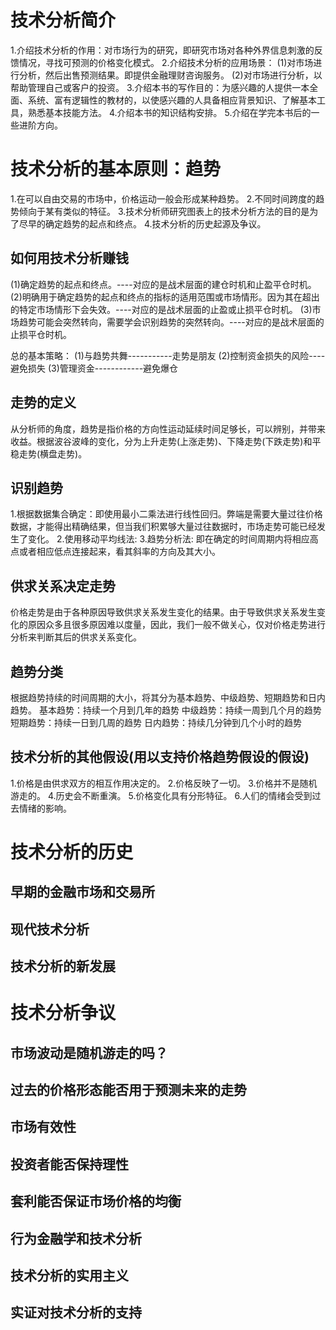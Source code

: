 # 技术分析简介
1.介绍技术分析的作用：对市场行为的研究，即研究市场对各种外界信息刺激的反馈情况，寻找可预测的价格变化模式。
2.介绍技术分析的应用场景：
  (1)对市场进行分析，然后出售预测结果。即提供金融理财咨询服务。
  (2)对市场进行分析，以帮助管理自己或客户的投资。
3.介绍本书的写作目的：为感兴趣的人提供一本全面、系统、富有逻辑性的教材的，以使感兴趣的人具备相应背景知识、了解基本工具，熟悉基本技能方法。
4.介绍本书的知识结构安排。
5.介绍在学完本书后的一些进阶方向。

# 技术分析的基本原则：趋势
1.在可以自由交易的市场中，价格运动一般会形成某种趋势。
2.不同时间跨度的趋势倾向于某有类似的特征。
3.技术分析师研究图表上的技术分析方法的目的是为了尽早的确定趋势的起点和终点。
4.技术分析的历史起源及争议。

## 如何用技术分析赚钱
  (1)确定趋势的起点和终点。----对应的是战术层面的建仓时机和止盈平仓时机。
  (2)明确用于确定趋势的起点和终点的指标的适用范围或市场情形。因为其在超出的特定市场情形下会失效。----对应的是战术层面的止盈或止损平仓时机。
  (3)市场趋势可能会突然转向，需要学会识别趋势的突然转向。----对应的是战术层面的止损平仓时机。

  总的基本策略：
  (1)与趋势共舞-----------走势是朋友
  (2)控制资金损失的风险----避免损失
  (3)管理资金------------避免爆仓
## 走势的定义
  从分析师的角度，趋势是指价格的方向性运动延续时间足够长，可以辨别，并带来收益。根据波谷波峰的变化，分为上升走势(上涨走势)、下降走势(下跌走势)和平稳走势(横盘走势)。
## 识别趋势
  1.根据数据集合确定：即使用最小二乘法进行线性回归。弊端是需要大量过往价格数据，才能得出精确结果，但当我们积累够大量过往数据时，市场走势可能已经发生了变化。
  2.使用移动平均线法:
  3.趋势分析法: 即在确定的时间周期内将相应高点或者相应低点连接起来，看其斜率的方向及其大小。
## 供求关系决定走势
  价格走势是由于各种原因导致供求关系发生变化的结果。由于导致供求关系发生变化的原因众多且很多原因难以度量，因此，我们一般不做关心，仅对价格走势进行分析来判断其后的供求关系变化。
## 趋势分类
  根据趋势持续的时间周期的大小，将其分为基本趋势、中级趋势、短期趋势和日内趋势。
  基本趋势：持续一个月到几年的趋势
  中级趋势：持续一周到几个月的趋势
  短期趋势：持续一日到几周的趋势
  日内趋势：持续几分钟到几个小时的趋势

## 技术分析的其他假设(用以支持价格趋势假设的假设)
  1.价格是由供求双方的相互作用决定的。
  2.价格反映了一切。
  3.价格并不是随机游走的。
  4.历史会不断重演。
  5.价格变化具有分形特征。
  6.人们的情绪会受到过去情绪的影响。

# 技术分析的历史
## 早期的金融市场和交易所
## 现代技术分析
## 技术分析的新发展
# 技术分析争议
## 市场波动是随机游走的吗？
## 过去的价格形态能否用于预测未来的走势
## 市场有效性
## 投资者能否保持理性
## 套利能否保证市场价格的均衡
## 行为金融学和技术分析
## 技术分析的实用主义
## 实证对技术分析的支持